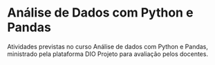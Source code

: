 # Análise de Dados com Python e Pandas
Atividades previstas no curso Análise de dados com Python e Pandas, ministrado pela plataforma DIO
Projeto para avaliação pelos docentes.
